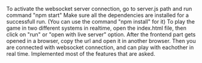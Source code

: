 To activate the websocket server connection, go to server.js path and run command "npm start"
Make sure all the dependencies are installed for a successfull run. (You can use the command "npm install" for it)
To play the game in two different systems in realtime, open the index.html file, then click on "run" or "open with live server" option.
After the frontend part gets opened in a browser, copy the url and open it in another browser. Then you are connected with websocket connection,
and can play with eachother in real time.
Implemented most of the features that are asked.
  
